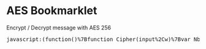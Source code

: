 AES Bookmarklet
===============

Encrypt / Decrypt message with AES 256

<pre>
javascript:(function()%7Bfunction Cipher(input%2Cw)%7Bvar Nb%3D4%3Bvar Nr%3Dw.length%2FNb-1%3Bvar state%3D%5B%5B%5D%2C%5B%5D%2C%5B%5D%2C%5B%5D%5D%3Bfor(var i%3D0%3Bi<4*Nb%3Bi%2B%2B)state%5Bi%254%5D%5BMath.floor(i%2F4)%5D%3Dinput%5Bi%5D%3Bstate%3DAddRoundKey(state%2Cw%2C0%2CNb)%3Bfor(var round%3D1%3B round<Nr%3Bround%2B%2B)%7Bstate %3D SubBytes(state%2CNb)%3Bstate%3DShiftRows(state%2CNb)%3Bstate%3DMixColumns(state%2CNb)%3Bstate%3DAddRoundKey(state%2Cw%2Cround%2CNb)%3B%7Dstate%3DSubBytes(state%2C Nb)%3Bstate%3DShiftRows(state%2C Nb)%3Bstate%3DAddRoundKey(state%2Cw%2CNr%2CNb)%3Bvar output%3Dnew Array(4*Nb)%3Bfor(var i%3D0%3Bi<4*Nb%3Bi%2B%2B) output%5Bi%5D%3Dstate%5Bi%254%5D%5BMath.floor(i%2F4)%5D%3Breturn output%3B%7Dfunction SubBytes(s%2CNb) %7Bfor(var r%3D0%3Br<4%3Br%2B%2B)%7Bfor(var c%3D0%3Bc<Nb%3Bc%2B%2B) s%5Br%5D%5Bc%5D%3DSbox%5Bs%5Br%5D%5Bc%5D%5D%3B%7Dreturn s%3B%7Dfunction ShiftRows(s%2CNb)%7Bvar t%3Dnew Array(4)%3Bfor(var r%3D1%3Br<4%3Br%2B%2B)%7Bfor(var c%3D0%3Bc<4%3Bc%2B%2B) t%5Bc%5D%3Ds%5Br%5D%5B(c%2Br)%25Nb%5D%3Bfor(var c%3D0%3Bc<4%3Bc%2B%2B) s%5Br%5D%5Bc%5D%3Dt%5Bc%5D%3B%7Dreturn s%3B%7Dfunction MixColumns(s%2CNb)%7Bfor (var c%3D0%3Bc<4%3Bc%2B%2B)%7Bvar a%3Dnew Array(4)%3Bvar b%3Dnew Array(4)%3Bfor(var i%3D0%3Bi<4%3Bi%2B%2B)%7Ba%5Bi%5D%3Ds%5Bi%5D%5Bc%5D%3Bb%5Bi%5D%3Ds%5Bi%5D%5Bc%5D%260x80 %3F s%5Bi%5D%5Bc%5D<<1%5E0x011b %3A s%5Bi%5D%5Bc%5D<<1%3B%7Ds%5B0%5D%5Bc%5D%3Db%5B0%5D%5Ea%5B1%5D%5Eb%5B1%5D%5Ea%5B2%5D%5Ea%5B3%5D%3Bs%5B1%5D%5Bc%5D%3Da%5B0%5D%5Eb%5B1%5D%5Ea%5B2%5D%5Eb%5B2%5D%5Ea%5B3%5D%3Bs%5B2%5D%5Bc%5D%3Da%5B0%5D%5Ea%5B1%5D%5Eb%5B2%5D%5Ea%5B3%5D%5Eb%5B3%5D%3Bs%5B3%5D%5Bc%5D%3Da%5B0%5D%5Eb%5B0%5D%5Ea%5B1%5D%5Ea%5B2%5D%5Eb%5B3%5D%3B%7Dreturn s%3B%7Dfunction AddRoundKey(state%2Cw%2Crnd%2CNb)%7Bfor(var r%3D0%3Br<4%3Br%2B%2B)%7Bfor(var c%3D0%3Bc<Nb%3Bc%2B%2B)state%5Br%5D%5Bc%5D%5E%3Dw%5Brnd*4%2Bc%5D%5Br%5D%3B%7Dreturn state%3B%7Dfunction KeyExpansion(key)%7Bvar Nb%3D4%3Bvar Nk%3D key.length%2F4%3Bvar Nr%3DNk%2B6%3Bvar w%3Dnew Array(Nb*(Nr%2B1))%3Bvar temp%3Dnew Array(4)%3Bfor(var i%3D0%3Bi<Nk%3Bi%2B%2B)%7Bvar r%3D%5Bkey%5B4*i%5D%2Ckey%5B4*i%2B1%5D%2Ckey%5B4*i%2B2%5D%2Ckey%5B4*i%2B3%5D%5D%3Bw%5Bi%5D%3Dr%3B%7Dfor(var i%3DNk%3Bi<(Nb*(Nr%2B1))%3Bi%2B%2B)%7Bw%5Bi%5D%3Dnew Array(4)%3Bfor(var t%3D0%3Bt<4%3Bt%2B%2B)temp%5Bt%5D%3Dw%5Bi-1%5D%5Bt%5D%3Bif(i%25Nk%3D%3D0)%7Btemp%3DSubWord(RotWord(temp))%3Bfor(var t%3D0%3Bt<4%3Bt%2B%2B)temp%5Bt%5D%5E%3DRcon%5Bi%2FNk%5D%5Bt%5D%3B%7Delse if(Nk>6%26%26i%25Nk%3D%3D4)%7Btemp%3DSubWord(temp)%3B%7Dfor(var t%3D0%3Bt<4%3Bt%2B%2B)w%5Bi%5D%5Bt%5D%3Dw%5Bi-Nk%5D%5Bt%5D%5Etemp%5Bt%5D%3B%7Dreturn w%3B%7Dfunction SubWord(w)%7Bfor(var i%3D0%3Bi<4%3Bi%2B%2B)w%5Bi%5D%3DSbox%5Bw%5Bi%5D%5D%3Breturn w%3B%7Dfunction RotWord(w)%7Bvar tmp%3Dw%5B0%5D%3Bfor(var i%3D0%3Bi<3%3Bi%2B%2B)w%5Bi%5D%3Dw%5Bi%2B1%5D%3Bw%5B3%5D%3Dtmp%3Breturn w%3B%7Dvar Sbox%3D%5B0x63%2C0x7c%2C0x77%2C0x7b%2C0xf2%2C0x6b%2C0x6f%2C0xc5%2C0x30%2C0x01%2C0x67%2C0x2b%2C0xfe%2C0xd7%2C0xab%2C0x76%2C0xca%2C0x82%2C0xc9%2C0x7d%2C0xfa%2C0x59%2C0x47%2C0xf0%2C0xad%2C0xd4%2C0xa2%2C0xaf%2C0x9c%2C0xa4%2C0x72%2C0xc0%2C0xb7%2C0xfd%2C0x93%2C0x26%2C0x36%2C0x3f%2C0xf7%2C0xcc%2C0x34%2C0xa5%2C0xe5%2C0xf1%2C0x71%2C0xd8%2C0x31%2C0x15%2C0x04%2C0xc7%2C0x23%2C0xc3%2C0x18%2C0x96%2C0x05%2C0x9a%2C0x07%2C0x12%2C0x80%2C0xe2%2C0xeb%2C0x27%2C0xb2%2C0x75%2C0x09%2C0x83%2C0x2c%2C0x1a%2C0x1b%2C0x6e%2C0x5a%2C0xa0%2C0x52%2C0x3b%2C0xd6%2C0xb3%2C0x29%2C0xe3%2C0x2f%2C0x84%2C0x53%2C0xd1%2C0x00%2C0xed%2C0x20%2C0xfc%2C0xb1%2C0x5b%2C0x6a%2C0xcb%2C0xbe%2C0x39%2C0x4a%2C0x4c%2C0x58%2C0xcf%2C0xd0%2C0xef%2C0xaa%2C0xfb%2C0x43%2C0x4d%2C0x33%2C0x85%2C0x45%2C0xf9%2C0x02%2C0x7f%2C0x50%2C0x3c%2C0x9f%2C0xa8%2C0x51%2C0xa3%2C0x40%2C0x8f%2C0x92%2C0x9d%2C0x38%2C0xf5%2C0xbc%2C0xb6%2C0xda%2C0x21%2C0x10%2C0xff%2C0xf3%2C0xd2%2C0xcd%2C0x0c%2C0x13%2C0xec%2C0x5f%2C0x97%2C0x44%2C0x17%2C0xc4%2C0xa7%2C0x7e%2C0x3d%2C0x64%2C0x5d%2C0x19%2C0x73%2C0x60%2C0x81%2C0x4f%2C0xdc%2C0x22%2C0x2a%2C0x90%2C0x88%2C0x46%2C0xee%2C0xb8%2C0x14%2C0xde%2C0x5e%2C0x0b%2C0xdb%2C0xe0%2C0x32%2C0x3a%2C0x0a%2C0x49%2C0x06%2C0x24%2C0x5c%2C0xc2%2C0xd3%2C0xac%2C0x62%2C0x91%2C0x95%2C0xe4%2C0x79%2C0xe7%2C0xc8%2C0x37%2C0x6d%2C0x8d%2C0xd5%2C0x4e%2C0xa9%2C0x6c%2C0x56%2C0xf4%2C0xea%2C0x65%2C0x7a%2C0xae%2C0x08%2C0xba%2C0x78%2C0x25%2C0x2e%2C0x1c%2C0xa6%2C0xb4%2C0xc6%2C0xe8%2C0xdd%2C0x74%2C0x1f%2C0x4b%2C0xbd%2C0x8b%2C0x8a%2C0x70%2C0x3e%2C0xb5%2C0x66%2C0x48%2C0x03%2C0xf6%2C0x0e%2C0x61%2C0x35%2C0x57%2C0xb9%2C0x86%2C0xc1%2C0x1d%2C0x9e%2C0xe1%2C0xf8%2C0x98%2C0x11%2C0x69%2C0xd9%2C0x8e%2C0x94%2C0x9b%2C0x1e%2C0x87%2C0xe9%2C0xce%2C0x55%2C0x28%2C0xdf%2C0x8c%2C0xa1%2C0x89%2C0x0d%2C0xbf%2C0xe6%2C0x42%2C0x68%2C0x41%2C0x99%2C0x2d%2C0x0f%2C0xb0%2C0x54%2C0xbb%2C0x16%5D%3Bvar Rcon%3D%5B%5B0x00%2C0x00%2C0x00%2C0x00%5D%2C%5B0x01%2C0x00%2C0x00%2C0x00%5D%2C%5B0x02%2C0x00%2C0x00%2C0x00%5D%2C%5B0x04%2C0x00%2C0x00%2C0x00%5D%2C%5B0x08%2C0x00%2C0x00%2C0x00%5D%2C%5B0x10%2C0x00%2C0x00%2C0x00%5D%2C%5B0x20%2C0x00%2C0x00%2C0x00%5D%2C%5B0x40%2C0x00%2C0x00%2C0x00%5D%2C%5B0x80%2C0x00%2C0x00%2C0x00%5D%2C%5B0x1b%2C0x00%2C0x00%2C0x00%5D%2C%5B0x36%2C0x00%2C0x00%2C0x00%5D%5D%3Bfunction AESEncryptCtr(plaintext%2Cpassword%2CnBits)%7Bvar blockSize%3D16%3Bif(!(nBits%3D%3D128%7C%7CnBits%3D%3D192%7C%7CnBits%3D%3D256))return ''%3Bplaintext%3Dplaintext.encodeUTF8()%3Bpassword%3Dpassword.encodeUTF8()%3Bvar nBytes%3DnBits%2F8%3Bvar pwBytes%3Dnew Array(nBytes)%3Bfor(var i%3D0%3Bi<nBytes%3Bi%2B%2B)%7BpwBytes%5Bi%5D%3DisNaN(password.charCodeAt(i))%3F0%3Apassword.charCodeAt(i)%3B%7Dvar key%3DCipher(pwBytes%2CKeyExpansion(pwBytes))%3Bkey%3Dkey.concat(key.slice(0%2CnBytes-16))%3Bvar counterBlock%3Dnew Array(blockSize)%3Bvar nonce%3D(new Date()).getTime()%3Bvar nonceSec%3DMath.floor(nonce%2F1000)%3Bvar nonceMs%3Dnonce%251000%3Bfor(var i%3D0%3Bi<4%3Bi%2B%2B)counterBlock%5Bi%5D%3D(nonceSec>>>i*8)%260xff%3Bfor(var i%3D0%3Bi<4%3Bi%2B%2B)counterBlock%5Bi%2B4%5D%3DnonceMs%260xff%3Bvar ctrTxt%3D''%3Bfor(var i%3D0%3Bi<8%3Bi%2B%2B)ctrTxt%2B%3DString.fromCharCode(counterBlock%5Bi%5D)%3Bvar keySchedule%3DKeyExpansion(key)%3Bvar blockCount%3DMath.ceil(plaintext.length%2FblockSize)%3Bvar ciphertxt%3Dnew Array(blockCount)%3Bfor (var b%3D0%3Bb<blockCount%3Bb%2B%2B)%7Bfor(var c%3D0%3Bc<4%3Bc%2B%2B)counterBlock%5B15-c%5D%3D(b>>>c*8)%260xff%3Bfor(var c%3D0%3Bc<4%3Bc%2B%2B)counterBlock%5B15-c-4%5D%3D(b%2F0x100000000>>>c*8)%3Bvar cipherCntr%3DCipher(counterBlock%2CkeySchedule)%3Bvar blockLength%3Db<blockCount-1%3FblockSize%3A(plaintext.length-1)%25blockSize%2B1%3Bvar cipherChar%3Dnew Array(blockLength)%3Bfor(var i%3D0%3Bi<blockLength%3Bi%2B%2B)%7BcipherChar%5Bi%5D%3DcipherCntr%5Bi%5D%5Eplaintext.charCodeAt(b*blockSize%2Bi)%3BcipherChar%5Bi%5D%3DString.fromCharCode(cipherChar%5Bi%5D)%3B%7Dciphertxt%5Bb%5D %3D cipherChar.join('')%3B%7Dvar ciphertext%3DctrTxt%2Bciphertxt.join('')%3Bciphertext%3Dciphertext.encodeBase64()%3Breturn ciphertext%3B%7Dfunction AESDecryptCtr(ciphertext%2Cpassword%2CnBits)%7Bvar blockSize%3D16%3Bif(!(nBits%3D%3D128%7C%7CnBits%3D%3D192%7C%7CnBits%3D%3D256))return ''%3Bciphertext%3Dciphertext.decodeBase64()%3Bpassword%3Dpassword.encodeUTF8()%3Bvar nBytes%3DnBits%2F8%3Bvar pwBytes%3Dnew Array(nBytes)%3Bfor(var i%3D0%3Bi<nBytes%3Bi%2B%2B)%7BpwBytes%5Bi%5D%3DisNaN(password.charCodeAt(i))%3F0%3Apassword.charCodeAt(i)%3B%7Dvar key%3DCipher(pwBytes%2CKeyExpansion(pwBytes))%3Bkey%3Dkey.concat(key.slice(0%2CnBytes-16))%3Bvar counterBlock%3Dnew Array(8)%3BctrTxt%3Dciphertext.slice(0%2C 8)%3Bfor(var i%3D0%3Bi<8%3Bi%2B%2B)counterBlock%5Bi%5D%3DctrTxt.charCodeAt(i)%3Bvar keySchedule%3DKeyExpansion(key)%3Bvar nBlocks%3DMath.ceil((ciphertext.length-8)%2FblockSize)%3Bvar ct%3Dnew Array(nBlocks)%3Bfor(var b%3D0%3Bb<nBlocks%3Bb%2B%2B)ct%5Bb%5D%3Dciphertext.slice(8%2Bb*blockSize%2C8%2Bb*blockSize%2BblockSize)%3Bciphertext%3Dct%3Bvar plaintxt%3Dnew Array(ciphertext.length)%3Bfor(var b%3D0%3Bb<nBlocks%3Bb%2B%2B)%7Bfor(var c%3D0%3Bc<4%3Bc%2B%2B)counterBlock%5B15-c%5D%3D((b)>>>c*8)%260xff%3Bfor(var c%3D0%3Bc<4%3Bc%2B%2B)counterBlock%5B15-c-4%5D%3D(((b%2B1)%2F0x100000000-1)>>>c*8)%260xff%3Bvar cipherCntr%3DCipher(counterBlock%2C keySchedule)%3Bvar plaintxtByte%3Dnew Array(ciphertext%5Bb%5D.length)%3Bfor(var i%3D0%3Bi<ciphertext%5Bb%5D.length%3Bi%2B%2B)%7BplaintxtByte%5Bi%5D%3DcipherCntr%5Bi%5D %5E ciphertext%5Bb%5D.charCodeAt(i)%3BplaintxtByte%5Bi%5D%3DString.fromCharCode(plaintxtByte%5Bi%5D)%3B%7Dplaintxt%5Bb%5D%3DplaintxtByte.join('')%3B%7Dvar plaintext%3Dplaintxt.join('')%3Bplaintext%3Dplaintext.decodeUTF8()%3Breturn plaintext%3B%7Dvar b64%3D'ABCDEFGHIJKLMNOPQRSTUVWXYZabcdefghijklmnopqrstuvwxyz0123456789%2B%2F%3D'%3BString.prototype.encodeBase64%3Dfunction(utf8encode)%7Butf8encode%3D(typeof utf8encode%3D%3D'undefined')%3Ffalse%3Autf8encode%3Bvar o1%2Co2%2Co3%2Cbits%2Ch1%2Ch2%2Ch3%2Ch4%2Ce%3D%5B%5D%2Cpad%3D''%2Cc%2Cplain%2Ccoded%3Bplain%3Dutf8encode%3Fthis.encodeUTF8()%3Athis%3Bc%3Dplain.length%253%3Bif(c>0)%7Bwhile(c%2B%2B<3)%7Bpad%2B%3D'%3D'%3Bplain%2B%3D'%5C0'%3B%7D%7Dfor(c%3D0%3Bc<plain.length%3Bc%2B%3D3)%7Bo1%3Dplain.charCodeAt(c)%3Bo2%3Dplain.charCodeAt(c%2B1)%3Bo3%3Dplain.charCodeAt(c%2B2)%3Bbits%3Do1<<16%7Co2<<8%7Co3%3Bh1%3Dbits>>18%260x3f%3Bh2%3Dbits>>12%260x3f%3Bh3%3Dbits>>6%260x3f%3Bh4%3Dbits%260x3f%3Be%5Bc%2F3%5D%3Db64.charAt(h1)%2Bb64.charAt(h2)%2Bb64.charAt(h3)%2Bb64.charAt(h4)%3B%7Dcoded%3De.join('')%3Bcoded%3Dcoded.slice(0%2Ccoded.length-pad.length)%2Bpad%3Breturn coded%3B%7D%3BString.prototype.decodeBase64%3Dfunction(utf8decode)%7Butf8decode%3D(typeof utf8decode%3D%3D'undefined')%3Ffalse%3Autf8decode%3Bvar o1%2Co2%2Co3%2Ch1%2Ch2%2Ch3%2Ch4%2Cbits%2Cd%3D%5B%5D%2Cplain%2Ccoded%3Bcoded%3Dutf8decode%3Fthis.decodeUTF8()%3Athis%3Bfor(var c%3D0%3Bc<coded.length%3Bc%2B%3D4)%7Bh1%3Db64.indexOf(coded.charAt(c))%3Bh2%3Db64.indexOf(coded.charAt(c%2B1))%3Bh3%3Db64.indexOf(coded.charAt(c%2B2))%3Bh4%3Db64.indexOf(coded.charAt(c%2B3))%3Bbits%3Dh1<<18%7Ch2<<12%7Ch3<<6%7Ch4%3Bo1%3Dbits>>>16%260xff%3Bo2%3Dbits>>>8%260xff%3Bo3%3Dbits%260xff%3Bd%5Bc%2F4%5D%3DString.fromCharCode(o1%2Co2%2Co3)%3Bif(h4%3D%3D0x40)d%5Bc%2F4%5D%3DString.fromCharCode(o1%2Co2)%3Bif(h3%3D%3D0x40)d%5Bc%2F4%5D%3DString.fromCharCode(o1)%3B%7Dplain%3Dd.join('')%3Breturn utf8decode%3Fplain.decodeUTF8()%3Aplain%3B%7D%3BString.prototype.encodeUTF8%3Dfunction()%7Bvar str%3Dthis.replace(%2F%5B%5Cu0080-%5Cu07ff%5D%2Fg%2Cfunction(c)%7Bvar cc%3Dc.charCodeAt(0)%3Breturn String.fromCharCode(0xc0%7Ccc>>6%2C0x80%7Ccc%260x3f)%3B%7D)%3Bstr%3Dstr.replace(%2F%5B%5Cu0800-%5Cuffff%5D%2Fg%2Cfunction(c)%7Bvar cc%3Dc.charCodeAt(0)%3Breturn String.fromCharCode(0xe0%7Ccc>>12%2C0x80%7Ccc>>6%260x3F%2C0x80%7Ccc%260x3f)%3B%7D)%3Breturn str%3B%7D%3BString.prototype.decodeUTF8%3Dfunction()%7Bvar str%3Dthis.replace(%2F%5B%5Cu00c0-%5Cu00df%5D%5B%5Cu0080-%5Cu00bf%5D%2Fg%2Cfunction(c)%7Bvar cc%3D(c.charCodeAt(0)%260x1f)<<6%7Cc.charCodeAt(1)%260x3f%3Breturn String.fromCharCode(cc)%3B%7D)%3Bstr%3Dstr.replace(%2F%5B%5Cu00e0-%5Cu00ef%5D%5B%5Cu0080-%5Cu00bf%5D%5B%5Cu0080-%5Cu00bf%5D%2Fg%2Cfunction(c) %7Bvar cc%3D((c.charCodeAt(0)%260x0f)<<12)%7C((c.charCodeAt(1)%260x3f)<<6)%7C(c.charCodeAt(2)%260x3f)%3Breturn String.fromCharCode(cc)%3B%7D)%3Breturn str%3B%7D%3Bvar text%3Dwindow.getSelection%3Fwindow.getSelection().toString()%3Adocument.selection.createRange().text%3Bif(!text)%7Btext%3Dwindow.prompt('%5Ct%5BAES 256 Bookmarklet%5D (*.^)%5Ct%5Cn%5Ct2013 by guelfoweb%5Ct%5Cn%5Cn%5CtInsert your text here and press Ok%5Ct%5Ct'%2C'')%3B%7Dif(!text)%7Breturn%3B%7Dvar pass%3Dprompt('%5Ct%5BAES Shortcut%5D%5Cn%5CtInsert Passphrase here ******%5Ct%5Ct'%2C'')%3Bif(pass)%7Bvar tag%3D%2F\[aesbookmarklet\](.*)\[%5C%2Faesbookmarklet\]%2F%3Bif(tag.test(text))%7Bvar matches%3Dtag.exec(text)%3Btext%3Dmatches%5B1%5D%3Bdec%3DAESDecryptCtr(text%2Cpass%2C256)%3Bwindow.prompt('%5Ct%5BDecrypted text%5D%5Cn%5CtCopy selected text. Enjoy!%5Ct%5Ct'%2Cdec)%3B%7Delse%7Benc%3DAESEncryptCtr(text%2Cpass%2C256)%3Bwindow.prompt('%5Ct%5BEncrypted text%5D%5Cn%5CtCopy selected text ;-\)%5Ct%5Ct'%2C'\[aesbookmarklet\]'%2Benc%2B'\[%2Faesbookmarklet\]')%3B%7D%7D%7D)()
</pre>
